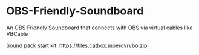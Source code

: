 # OBS-Friendly-Soundboard
An OBS Friendly Soundboard that connects with OBS via virtual cables like VBCable

Sound pack start kit: https://files.catbox.moe/qvrvbo.zip
